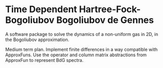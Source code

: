 # Time Dependent Hartree-Fock-Bogoliubov Bogoliubov de Gennes

A software package to solve the dynamics of a non-uniform gas in
2D, in the Bogoliubov approximation.

Medium term plan.  Implement finite differences in a way compatible with ApproxFuns.  Use the operator and column matrix abstractions from ApproxFun to represent BdG spectra.
